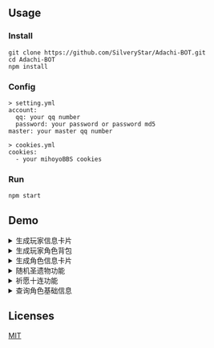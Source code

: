 ## Usage
### Install
```
git clone https://github.com/SilveryStar/Adachi-BOT.git
cd Adachi-BOT
npm install
```
### Config
```
> setting.yml
account:
  qq: your qq number
  password: your password or password md5
master: your master qq number
  
> cookies.yml
cookies:
  - your mihoyoBBS cookies
```

### Run
```
npm start
```

## Demo
<details>
<summary>生成玩家信息卡片</summary>
<div align="center">
  <img src="https://github.com/SilveryStar/image/blob/master/Adachi-BOT/CardExample.png" alt="ERROR">
</div>
</details>

<details>
<summary>生成玩家角色背包</summary>
<div align="center">
  <img src="https://github.com/SilveryStar/image/blob/master/Adachi-BOT/PackageExample.png" alt="ERROR">
</div>
</details>


<details>
<summary>生成角色信息卡片</summary>
<div align="center">
  <img src="https://github.com/SilveryStar/image/blob/master/Adachi-BOT/AnemoExample.png" alt="ERROR">
  <img src="https://github.com/SilveryStar/image/blob/master/Adachi-BOT/PyroExample.png" alt="ERROR">
  <img src="https://github.com/SilveryStar/image/blob/master/Adachi-BOT/CryoExample.png" alt="ERROR">
  <img src="https://github.com/SilveryStar/image/blob/master/Adachi-BOT/HydroExample.png" alt="ERROR">
  <img src="https://github.com/SilveryStar/image/blob/master/Adachi-BOT/ElectroExample.png" alt="ERROR">
  <img src="https://github.com/SilveryStar/image/blob/master/Adachi-BOT/GeoExample.png" alt="ERROR">
</div>
</details>


<details>
<summary>随机圣遗物功能</summary>
<div align="center">
  <img src="https://github.com/SilveryStar/image/blob/master/Adachi-BOT/InitialActifact.png" alt="ERROR">
  <img src="https://github.com/SilveryStar/image/blob/master/Adachi-BOT/FortifiedArtifact.png" alt="ERROR">
</div>
</details>


<details>
<summary>祈愿十连功能</summary>
<div align="center">
  <img src="https://github.com/SilveryStar/image/blob/master/Adachi-BOT/IndefiniteGachaExample.png" alt="ERROR">
  <img src="https://github.com/SilveryStar/image/blob/master/Adachi-BOT/CharacterGachaExample.png" alt="ERROR">
  <img src="https://github.com/SilveryStar/image/blob/master/Adachi-BOT/WeaponGachaExample.png" alt="ERROR">
</div>
</details>

<details>
<summary>查询角色基础信息</summary>
  <div align="center">
  <img src="https://github.com/SilveryStar/image/blob/master/Adachi-BOT/CharacterOverviewFive.png" alt="ERROR">
  <img src="https://github.com/SilveryStar/image/blob/master/Adachi-BOT/CharacterOverviewFour.png" alt="ERROR">
</div>
</details>

## Licenses
[MIT](https://github.com/SilveryStar/Adachi-BOT/blob/master/LICENSE)
